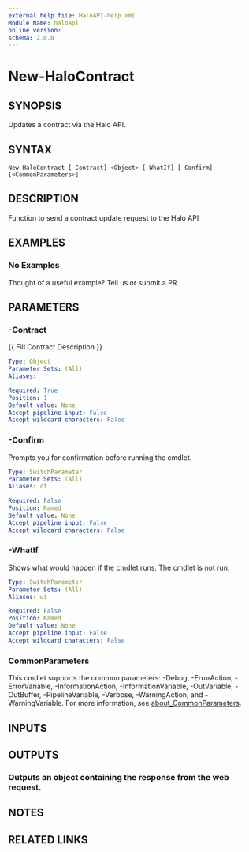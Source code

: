 ```yaml
---
external help file: HaloAPI-help.xml
Module Name: haloapi
online version:
schema: 2.0.0
---
```


# New-HaloContract

## SYNOPSIS
Updates a contract via the Halo API.

## SYNTAX

```
New-HaloContract [-Contract] <Object> [-WhatIf] [-Confirm] [<CommonParameters>]
```

## DESCRIPTION
Function to send a contract update request to the Halo API

## EXAMPLES

### No Examples

Thought of a useful example? Tell us or submit a PR.

## PARAMETERS

### -Contract
{{ Fill Contract Description }}

```yaml
Type: Object
Parameter Sets: (All)
Aliases:

Required: True
Position: 1
Default value: None
Accept pipeline input: False
Accept wildcard characters: False
```

### -Confirm
Prompts you for confirmation before running the cmdlet.

```yaml
Type: SwitchParameter
Parameter Sets: (All)
Aliases: cf

Required: False
Position: Named
Default value: None
Accept pipeline input: False
Accept wildcard characters: False
```

### -WhatIf
Shows what would happen if the cmdlet runs. The cmdlet is not run.

```yaml
Type: SwitchParameter
Parameter Sets: (All)
Aliases: wi

Required: False
Position: Named
Default value: None
Accept pipeline input: False
Accept wildcard characters: False
```

### CommonParameters
This cmdlet supports the common parameters: -Debug, -ErrorAction, -ErrorVariable, -InformationAction, -InformationVariable, -OutVariable, -OutBuffer, -PipelineVariable, -Verbose, -WarningAction, and -WarningVariable. For more information, see [about_CommonParameters](http://go.microsoft.com/fwlink/?LinkID=113216).

## INPUTS

## OUTPUTS

### Outputs an object containing the response from the web request.
## NOTES

## RELATED LINKS

